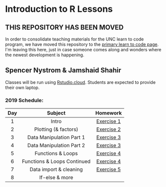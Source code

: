 # Introduction to R Lessons

## THIS REPOSITORY HAS BEEN MOVED

In order to consolidate teaching materials for the UNC learn to code program, we have moved this repository to the [primary learn to code page](https://github.com/How-to-Learn-to-Code/rclass_tidyverse). I'm leaving this here, just in case someone comes along and wonders where the newest development is happening.

## Spencer Nystrom & Jamshaid Shahir


Classes will be run using [Rstudio.cloud](rstudio.cloud). Students are expected
to provide their own laptop.

### 2019 Schedule:
|Day | Subject | Homework |
|:--:|:---:|:------------:|
|1  | Intro | [Exercise 1](class_introduction/class_introduction.md) |
|2 |Plotting (& factors) | [Exercise 2](intro_to_ggplot/intro_to_ggplot2.md) |
|3 |Data Manipulation Part 1|[Exercise 3](intro_to_dplyr/intro_to_dplyr2.md) |
|4 |Data Manipulation Part 2|[Exercise 3](intro_to_dplyr/intro_to_dplyr2.md) |
|5  |Functions & Loops|[Exercise 4](functions/2019_Functions_1.md)|
|6  |Functions & Loops Continued|[Exercise 4](functions/2019_Functions_1.md)|
|7  |Data import & cleaning |[Exercise 5](data_import/2019_data_import.md)|
|8  | If-else & more|[]()|

